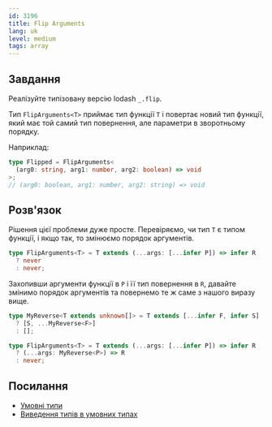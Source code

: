 ```yaml
---
id: 3196
title: Flip Arguments
lang: uk
level: medium
tags: array
---
```


## Завдання

Реалізуйте типізовану версію lodash `_.flip`.

Тип `FlipArguments<T>` приймає тип функції `T` і повертає новий тип функції, 
який має той самий тип повернення, але параметри в зворотньому порядку.

Наприклад:

```ts
type Flipped = FlipArguments<
  (arg0: string, arg1: number, arg2: boolean) => void
>;
// (arg0: boolean, arg1: number, arg2: string) => void
```

## Розв'язок

Рішення цієї проблеми дуже просте. Перевіряємо, чи тип `T`
є типом функції, і якщо так, то змінюємо порядок аргументів.

```ts
type FlipArguments<T> = T extends (...args: [...infer P]) => infer R
  ? never
  : never;
```

Захопивши аргументи функції в `P` і її тип повернення в `R`, давайте змінимо 
порядок аргументів та повернемо те ж саме з нашого виразу вище.

```ts
type MyReverse<T extends unknown[]> = T extends [...infer F, infer S]
  ? [S, ...MyReverse<F>]
  : [];

type FlipArguments<T> = T extends (...args: [...infer P]) => infer R
  ? (...args: MyReverse<P>) => R
  : never;
```

## Посилання

- [Умовні типи](https://www.typescriptlang.org/docs/handbook/2/conditional-types.html)
- [Виведення типів в умовних типах](https://www.typescriptlang.org/docs/handbook/2/conditional-types.html#inferring-within-conditional-types)
